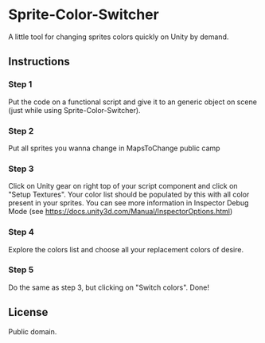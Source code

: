 # Sprite-Color-Switcher
A little tool for changing sprites colors quickly on Unity by demand.

## Instructions
### Step 1
Put the code on a functional script and give it to an generic object on scene (just while using Sprite-Color-Switcher).

### Step 2
Put all sprites you wanna change in MapsToChange public camp

### Step 3
Click on Unity gear on right top of your script component and click on "Setup Textures". Your color list should be populated by this with all color present in your sprites. You can see more information in Inspector Debug Mode (see https://docs.unity3d.com/Manual/InspectorOptions.html)

### Step 4
Explore the colors list and choose all your replacement colors of desire.

### Step 5
Do the same as step 3, but clicking on "Switch colors". Done!

## License
Public domain.
